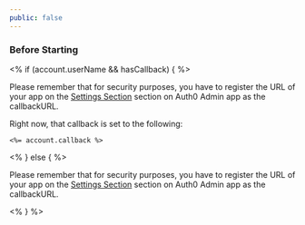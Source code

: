 ```yaml
---
public: false
---
```


### Before Starting

<div class="setup-callback">
<% if (account.userName && hasCallback) { %>
<p>Please remember that for security purposes, you have to register the URL of your app on the <a href="<%= uiAppSettingsURL %>">Settings Section</a> section on Auth0 Admin app as the callbackURL.</p>
<p>Right now, that callback is set to the following:
<pre><code><%= account.callback %></code></pre>
</p>
<% } else { %>
<p>Please remember that for security purposes, you have to register the URL of your app on the <a href="${uiURL}/#/applications">Settings Section</a> section on Auth0 Admin app as the callbackURL.</p>
<% } %>

</div>
